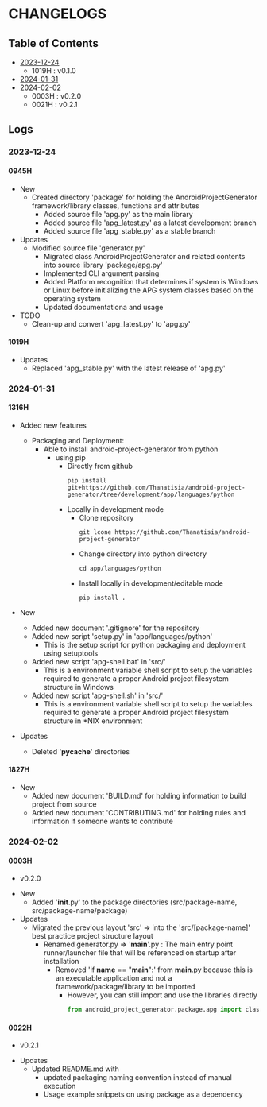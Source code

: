 # CHANGELOGS

## Table of Contents
- [2023-12-24](#2023-12-24)
    + 1019H : v0.1.0
- [2024-01-31](#2024-01-31)
- [2024-02-02](#2024-02-02)
    + 0003H : v0.2.0
    + 0021H : v0.2.1

## Logs
### 2023-12-24
#### 0945H
- New
    - Created directory 'package' for holding the AndroidProjectGenerator framework/library classes, functions and attributes
        - Added source file 'apg.py' as the main library
        - Added source file 'apg_latest.py' as a latest development branch
        - Added source file 'apg_stable.py' as a stable branch
- Updates
    - Modified source file 'generator.py'
        - Migrated class AndroidProjectGenerator and related contents into source library 'package/apg.py'
        - Implemented CLI argument parsing
        - Added Platform recognition that determines if system is Windows or Linux before initializing the APG system classes based on the operating system
        - Updated documentationa and usage
- TODO
    - Clean-up and convert 'apg_latest.py' to 'apg.py'

#### 1019H
- Updates
    - Replaced 'apg_stable.py' with the latest release of 'apg.py'

### 2024-01-31
#### 1316H
- Added new features
    - Packaging and Deployment:
        - Able to install android-project-generator from python 
            - using pip
                - Directly from github
                    ```console
                    pip install git+https://github.com/Thanatisia/android-project-generator/tree/development/app/languages/python
                    ```
                - Locally in development mode
                    - Clone repository
                        ```console
                        git lcone https://github.com/Thanatisia/android-project-generator
                        ```
                    - Change directory into python directory
                        ```console
                        cd app/languages/python
                        ```
                    - Install locally in development/editable mode
                        ```console
                        pip install .
                        ```

- New
    - Added new document '.gitignore' for the repository
    - Added new script 'setup.py' in 'app/languages/python'
        + This is the setup script for python packaging and deployment using setuptools
    - Added new script 'apg-shell.bat' in 'src/'
        + This is a environment variable shell script to setup the variables required to generate a proper Android project filesystem structure in Windows
    - Added new script 'apg-shell.sh' in 'src/'
        + This is a environment variable shell script to setup the variables required to generate a proper Android project filesystem structure in *NIX environment

- Updates
    - Deleted '__pycache__' directories

#### 1827H
- New
    - Added new document 'BUILD.md' for holding information to build project from source
    - Added new document 'CONTRIBUTING.md' for holding rules and information if someone wants to contribute

### 2024-02-02
#### 0003H
+ v0.2.0
- New
    - Added '__init__.py' to the package directories (src/package-name, src/package-name/package)
- Updates
    - Migrated the previous layout 'src' => into the 'src/[package-name]' best practice project structure layout
        - Renamed generator.py => '__main__'.py : The main entry point runner/launcher file that will be referenced on startup after installation
            - Removed 'if __name__ == "__main__":' from __main__.py because this is an executable application and not a framework/package/library to be imported
                - However, you can still import and use the libraries directly
                    ```python
                    from android_project_generator.package.apg import classes
                    ```

#### 0022H
+ v0.2.1
- Updates
    - Updated README.md with 
        + updated packaging naming convention instead of manual execution
        + Usage example snippets on using package as a dependency

